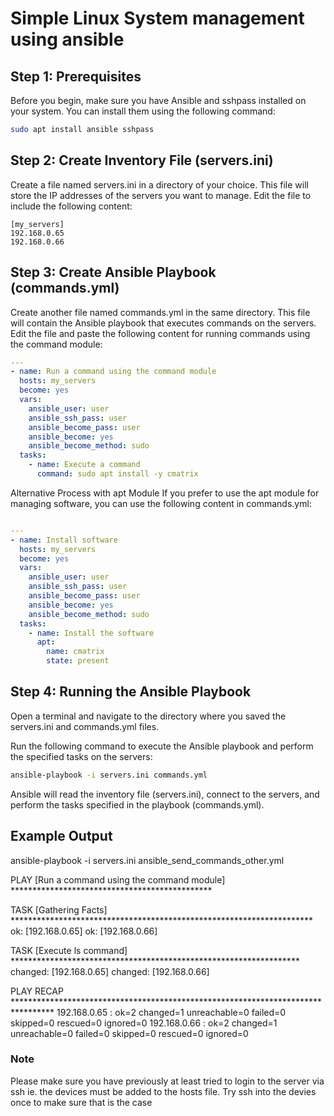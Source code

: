 # Simple Linux System management using ansible

## Step 1: Prerequisites
Before you begin, make sure you have Ansible and sshpass installed on your system. You can install them using the following command:

```bash
sudo apt install ansible sshpass
```
##  Step 2: Create Inventory File (servers.ini)

Create a file named servers.ini in a directory of your choice. This file will store the IP addresses of the servers you want to manage. Edit the file to include the following content:


```
[my_servers]
192.168.0.65
192.168.0.66
```
## Step 3: Create Ansible Playbook (commands.yml)

Create another file named commands.yml in the same directory. This file will contain the Ansible playbook that executes commands on the servers. Edit the file and paste the following content for running commands using the command module:

```yaml
---
- name: Run a command using the command module
  hosts: my_servers
  become: yes
  vars:
    ansible_user: user
    ansible_ssh_pass: user
    ansible_become_pass: user
    ansible_become: yes
    ansible_become_method: sudo
  tasks:
    - name: Execute a command
      command: sudo apt install -y cmatrix
```
Alternative Process with apt Module
If you prefer to use the apt module for managing software, you can use the following content in commands.yml:

```yaml

---
- name: Install software
  hosts: my_servers
  become: yes
  vars:
    ansible_user: user
    ansible_ssh_pass: user
    ansible_become_pass: user
    ansible_become: yes
    ansible_become_method: sudo
  tasks:
    - name: Install the software
      apt:
        name: cmatrix
        state: present
```
## Step 4: Running the Ansible Playbook

Open a terminal and navigate to the directory where you saved the servers.ini and commands.yml files.

Run the following command to execute the Ansible playbook and perform the specified tasks on the servers:

```bash
ansible-playbook -i servers.ini commands.yml
```
Ansible will read the inventory file (servers.ini), connect to the servers, and perform the tasks specified in the playbook (commands.yml).

## Example Output
 ansible-playbook -i servers.ini ansible_send_commands_other.yml

PLAY [Run a command using the command module] **********************************************

TASK [Gathering Facts] *********************************************************************
ok: [192.168.0.65]
ok: [192.168.0.66]

TASK [Execute ls command] ******************************************************************
changed: [192.168.0.65]
changed: [192.168.0.66]

PLAY RECAP *********************************************************************************
192.168.0.65               : ok=2    changed=1    unreachable=0    failed=0    skipped=0    rescued=0    ignored=0
192.168.0.66               : ok=2    changed=1    unreachable=0    failed=0    skipped=0    rescued=0    ignored=0



### Note
Please make sure you have previously at least tried to login to the server via ssh ie. the devices must be added to the hosts file. Try ssh into the devies once to make sure that is the case
